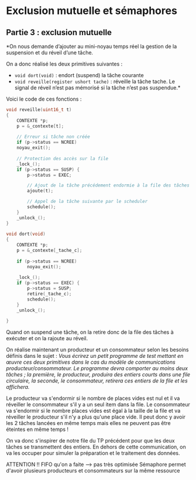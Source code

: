 # Exclusion mutuelle et sémaphores

## Partie 3 : exclusion mutuelle

*On nous demande d’ajouter au mini-noyau temps réel la gestion de la suspension et du réveil d’une tâche.

On a donc réalisé les deux primitives suivantes :
- `void dort(void)` : endort (suspend) la tâche courante
- `void reveille(register ushort tache)` : réveille la tâche tache. Le signal de réveil n’est pas mémorisé si la tâche n’est pas suspendue.*

Voici le code de ces fonctions :

```c
void reveille(uint16_t t)
{
	CONTEXTE *p;
	p = &_contexte[t];
 
	// Erreur si tâche non créée
	if (p->status == NCREE)
	noyau_exit();
 
	// Protection des accès sur la file
	_lock_();
	if (p->status == SUSP) {
		p->status = EXEC;

		// Ajout de la tâche précédement endormie à la file des tâches à exécuter
		ajoute(t);

		// Appel de la tâche suivante par le scheduler
		schedule();
	}	
	_unlock_();
}
 
void dort(void)
{
	CONTEXTE *p;
	p = &_contexte[_tache_c];
 
	if (p->status == NCREE)
		noyau_exit();
 
	_lock_();
	if (p->status == EXEC) {
		p->status = SUSP;
		retire(_tache_c);
		schedule();
	}
	_unlock_();
 
}
```

Quand on suspend une tâche, on la retire donc de la file des tâches à exécuter et on la rajoute au réveil.

On réalise maintenant un producteur et un consommateur selon les besoins définis dans le sujet :
*Vous écrirez un petit programme de test mettant en œuvre ces deux primitives dans le cas du modèle de communications producteur/consommateur. Le programme devra comporter au moins deux tâches ; la première, le producteur, produira des entiers courts dans une file circulaire, la seconde, le consommateur, retirera ces entiers de la file et les affichera.*

Le producteur va s'endormir si le nombre de places vides est nul et il va réveiller le consommateur s'il y a un seul item dans la file. Le consommateur va s'endormir si le nombre places vides est égal à la taille de la file et va réveiller le producteur s'il n'y a plus qu'une place vide. Il peut donc y avoir les 2 tâches lancées en même temps mais elles ne peuvent pas être éteintes en même temps !

On va donc s'inspirer de notre file du TP précédent pour que les deux tâches se transmettent des entiers. En dehors de cette communication, on va les occuper pour simuler la préparation et le traitement des données.



ATTENTION !!
FIFO qu'on a faite --> pas très optimisée
Sémaphore permet d'avoir plusieurs producteurs et consommateurs sur la même ressource
